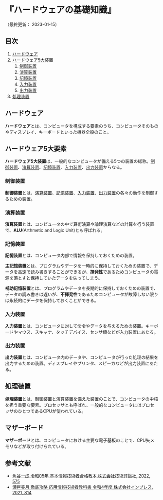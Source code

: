 # 『ハードウェアの基礎知識』

（最終更新： 2023-01-15）


## 目次

1. [ハードウェア](#ハードウェア)
1. [ハードウェア5大装置](#ハードウェア5大装置)
	1. [制御装置](#制御装置)
	1. [演算装置](#演算装置)
	1. [記憶装置](#記憶装置)
	1. [入力装置](#入力装置)
	1. [出力装置](#出力装置)
1. [処理装置](#処理装置)


## ハードウェア

**ハードウェア**とは、コンピュータを構成する要素のうち、コンピュータそのものやディスプレイ、キーボードといった機器全般のこと。

## ハードウェア5大要素

**ハードウェア5大装置**は、一般的なコンピュータが備える5つの装置の総称。[制御装置](#制御装置)、[演算装置](#演算装置)、[記憶装置](#記憶装置)、[入力装置](#入力装置)、[出力装置](#出力装置)からなる。

### 制御装置

**制御装置**とは、[演算装置](#演算装置)、[記憶装置](#記憶装置)、[入力装置](#入力装置)、[出力装置](#出力装置)の各々の動作を制御するための装置。

### 演算装置

**演算装置**とは、コンピュータの中で算術演算や論理演算などの計算を行う装置で、**ALU**(Arthmetic and Logic Unit)とも呼ばれる。

### 記憶装置

**記憶装置**とは、コンピュータ内部で情報を保持しておくための装置。

**主記憶装置**とは、プログラムやデータを一時的に保持しておくための装置で、データを高速で読み書きすることができるが、**揮発性**であるためコンピュータの電源を落とすと保持していたデータを失ってしまう。

**補助記憶装置**とは、プログラムやデータを長期的に保持しておくための装置で、データの読み書きは遅いが、**不揮発性**であるためコンピュータが故障しない限りは永続的にデータを保持しておくことができる。

### 入力装置

**入力装置**とは、コンピュータに対して命令やデータを与えるための装置。キーボードやマウス、スキャナ、タッチデバイス、センサ類などが入力装置にあたる。

### 出力装置

**出力装置**とは、コンピュータ内のデータや、コンピュータが行った処理の結果を出力するための装置。ディスプレイやプリンタ、スピーカなどが出力装置にあたる。


## 処理装置

**処理装置**とは、[制御装置](#制御装置)と[演算装置](#演算装置)を備えた装置のことで、コンピュータの中核を担う重要な要素。プロセッサとも呼ばれ、一般的なコンピュータにはプロセッサのひとつであるCPUが使われている。


## マザーボード

**マザーボード**とは、コンピュータにおける主要な電子基板のことで、CPU矢メモリなどが取り付けられている。


## 参考文献

- [角谷一成.令和05年 基本情報技術者合格教本.株式会社技術評論社, 2022, 575](https://gihyo.jp/book/2022/978-4-297-13164-7)
- [瀬戸美月.徹底攻略 応用情報技術者教科書 令和4年度.株式会社インプレス, 2021, 814](https://book.impress.co.jp/books/1121101057)
